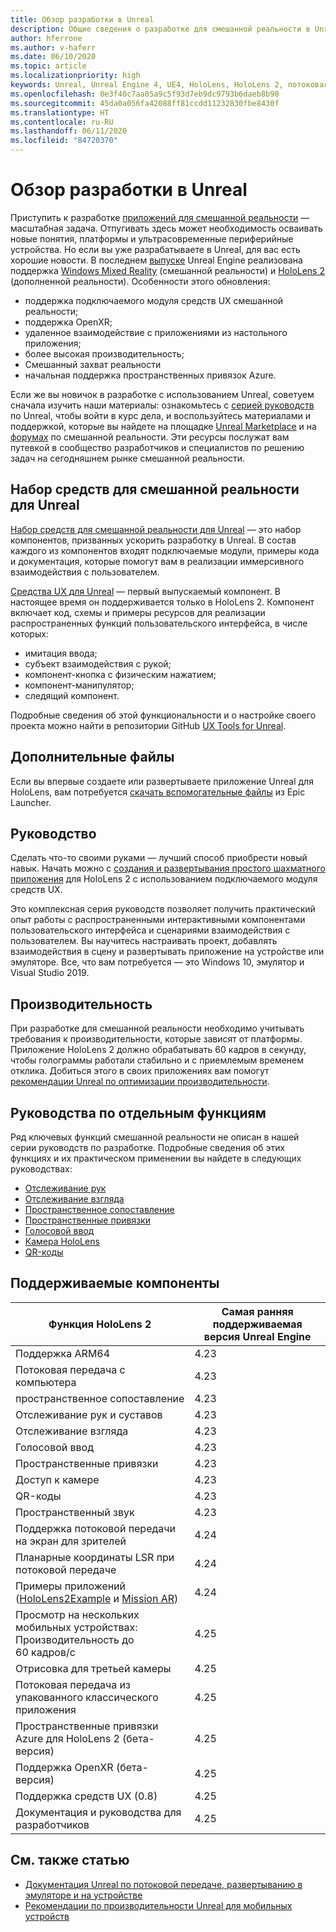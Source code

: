 ```yaml
---
title: Обзор разработки в Unreal
description: Общие сведения о разработке для смешанной реальности в Unreal Engine 4
author: hferrone
ms.author: v-haferr
ms.date: 06/10/2020
ms.topic: article
ms.localizationpriority: high
keywords: Unreal, Unreal Engine 4, UE4, HoloLens, HoloLens 2, потоковая передача, удаленное взаимодействие, смешанная реальность, разработка, начало работы, функции, новый проект, эмулятор, документация, руководства, функции, голограммы, разработка игр
ms.openlocfilehash: 0e3f40c7aa05a9c5f93d7eb9dc9793b6daeb8b90
ms.sourcegitcommit: 45da0a056fa42088ff81ccdd11232830fbe8430f
ms.translationtype: HT
ms.contentlocale: ru-RU
ms.lasthandoff: 06/11/2020
ms.locfileid: "84720370"
---
```

# <a name="unreal-development-overview"></a>Обзор разработки в Unreal

Приступить к разработке <a href="https://docs.microsoft.com/en-us/windows/mixed-reality" target="_blank" title="Документация по Смешанной реальности">приложений для смешанной реальности</a> — масштабная задача. Отпугивать здесь может необходимость осваивать новые понятия, платформы и ультрасовременные периферийные устройства. Но если вы уже разрабатываете в Unreal, для вас есть хорошие новости. В последнем <a href="https://docs.unrealengine.com/en-US/Support/Builds/ReleaseNotes/4_25/index.html" target="_blank" title="Заметки о выпуске Unreal Engine 4.25">выпуске</a> Unreal Engine реализована поддержка <a href="https://www.microsoft.com/en-us/windows/windows-mixed-reality" target="_blank" title="Документация по Windows Mixed Reality">Windows Mixed Reality</a> (смешанной реальности) и <a href="https://www.microsoft.com/en-us/hololens/hardware" target="_blank" title="Документация по HoloLens 2">HoloLens 2</a> (дополненной реальности). Особенности этого обновления:
* поддержка подключаемого модуля средств UX смешанной реальности;
* поддержка OpenXR;
* удаленное взаимодействие с приложениями из настольного приложения;
* более высокая производительность;
* Смешанный захват реальности
* начальная поддержка пространственных привязок Azure.

Если же вы новичок в разработке с использованием Unreal, советуем сначала изучить наши материалы: ознакомьтесь с <a href="https://docs.unrealengine.com//GettingStarted/index.html" target="_blank">серией руководств</a> по Unreal, чтобы войти в курс дела, и воспользуйтесь материалами и поддержкой, которые вы найдете на площадке <a href="https://www.unrealengine.com/marketplace//store" target="_blank">Unreal Marketplace</a> и на <a href="https://forums.unrealengine.com/development-discussion/vr-ar-development" target="_blank">форумах</a> по смешанной реальности. Эти ресурсы послужат вам путевкой в сообщество разработчиков и специалистов по решению задач на сегодняшнем рынке смешанной реальности.

## <a name="mixed-reality-toolkit-for-unreal"></a>Набор средств для смешанной реальности для Unreal

[Набор средств для смешанной реальности для Unreal](https://github.com/microsoft/MixedRealityToolkit-Unreal) — это набор компонентов, призванных ускорить разработку в Unreal. В состав каждого из компонентов входят подключаемые модули, примеры кода и документация, которые помогут вам в реализации иммерсивного взаимодействия с пользователем. 

[Средства UX для Unreal](https://github.com/microsoft/MixedReality-UXTools-Unreal) — первый выпускаемый компонент. В настоящее время он поддерживается только в HoloLens 2. Компонент включает код, схемы и примеры ресурсов для реализации распространенных функций пользовательского интерфейса, в числе которых:
* имитация ввода;
* субъект взаимодействия с рукой;
* компонент-кнопка с физическим нажатием;
* компонент-манипулятор;
* следящий компонент.

Подробные сведения об этой функциональности и о настройке своего проекта можно найти в репозитории GitHub [UX Tools for Unreal](https://github.com/microsoft/MixedReality-UXTools-Unreal).

## <a name="additional-files"></a>Дополнительные файлы
Если вы впервые создаете или развертываете приложение Unreal для HoloLens, вам потребуется [скачать вспомогательные файлы](https://docs.microsoft.com/windows/mixed-reality/unreal-uxt-ch6#packaging-and-deploying-the-app) из Epic Launcher.

## <a name="tutorial"></a>Руководство

Сделать что-то своими руками — лучший способ приобрести новый навык. Начать можно с [создания и развертывания простого шахматного приложения](unreal-uxt-ch1.md) для HoloLens 2 с использованием подключаемого модуля средств UX. 

Это комплексная серия руководств позволяет получить практический опыт работы с распространенными интерактивными компонентами пользовательского интерфейса и сценариями взаимодействия с пользователем. Вы научитесь настраивать проект, добавлять взаимодействия в сцену и развертывать приложение на устройстве или эмуляторе. Все, что вам потребуется — это Windows 10, эмулятор и Visual Studio 2019.


## <a name="performance"></a>Производительность

При разработке для смешанной реальности необходимо учитывать требования к производительности, которые зависят от платформы. Приложение HoloLens 2 должно обрабатывать 60 кадров в секунду, чтобы голограммы работали стабильно и с приемлемым временем отклика. Добиться этого в своих приложениях вам помогут [рекомендации Unreal по оптимизации производительности](performance-recommendations-for-unreal.md).

## <a name="guides-to-specific-features"></a>Руководства по отдельным функциям

Ряд ключевых функций смешанной реальности не описан в нашей серии руководств по разработке. Подробные сведения об этих функциях и их практическом применении вы найдете в следующих руководствах: 
* [Отслеживание рук](unreal-hand-tracking.md)
* [Отслеживание взгляда](unreal-gaze-input.md)
* [Пространственное сопоставление](unreal-spatial-mapping.md)
* [Пространственные привязки](unreal-spatial-anchors.md)
* [Голосовой ввод](unreal-voice-input.md)
* [Камера HoloLens](unreal-hololens-camera.md)
* [QR-коды](unreal-qr-codes.md)


## <a name="supported-features"></a>Поддерживаемые компоненты

| Функция HoloLens 2 | Самая ранняя поддерживаемая версия Unreal Engine |
| ----------- | ----------- |
| Поддержка ARM64 | 4.23 |
| Потоковая передача с компьютера | 4.23 |
| пространственное сопоставление | 4.23 |
| Отслеживание рук и суставов | 4.23 |
| Отслеживание взгляда | 4.23 |
| Голосовой ввод | 4.23 |
| Пространственные привязки | 4.23 |
| Доступ к камере | 4.23 |
| QR-коды | 4.23 |
| Пространственный звук | 4.23 |
| Поддержка потоковой передачи на экран для зрителей | 4.24 |
| Планарные координаты LSR при потоковой передаче | 4.24 |
| Примеры приложений ([HoloLens2Example](https://github.com/microsoft/MixedReality-Unreal-Samples) и [Mission AR](https://docs.unrealengine.com/en-US/Resources/Showcases/MissionAR/index.html)) | 4.24 |
| Просмотр на нескольких мобильных устройствах: Производительность до 60 кадров/с | 4.25 |
| Отрисовка для третьей камеры | 4.25 |
| Потоковая передача из упакованного классического приложения | 4.25 |
| Пространственные привязки Azure для HoloLens 2 (бета-версия) | 4.25 |
| Поддержка OpenXR (бета-версия) | 4.25 |
| Поддержка средств UX (0.8) | 4.25 |
| Документация и руководства для разработчиков | 4.25 |

## <a name="see-also"></a>См. также статью
* <a href="https://docs.unrealengine.com//Platforms/AR/HoloLens2/index.html" target="_blank">Документация Unreal по потоковой передаче, развертыванию в эмуляторе и на устройстве</a>
* <a href="https://docs.unrealengine.com//Platforms/Mobile/Performance/index.html" target="_blank">Рекомендации по производительности Unreal для мобильных устройств</a>
